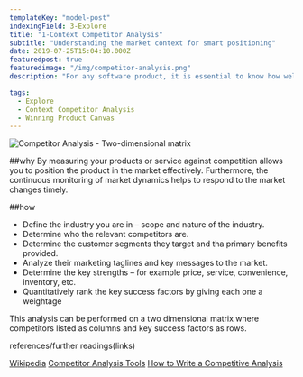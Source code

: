 ```yaml
---
templateKey: "model-post"
indexingField: 3-Explore
title: "1-Context Competitor Analysis"
subtitle: "Understanding the market context for smart positioning"
date: 2019-07-25T15:04:10.000Z
featuredpost: true
featuredimage: "/img/competitor-analysis.png"
description: "For any software product, it is essential to know how well it is doing against the competition. Competitor analysis is used to measure how competitive your product or service against the competition."

tags:
  - Explore
  - Context Competitor Analysis
  - Winning Product Canvas
---
```


![Competitor Analysis - Two-dimensional matrix](/img/Competitor-Analysis-Template.png)

##why
By measuring your products or service against competition allows you to position the product in the market effectively. Furthermore, the continuous monitoring of market dynamics helps to respond to the market changes timely.

##how

- Define the industry you are in – scope and nature of the industry.
- Determine who the relevant competitors are.
- Determine the customer segments they target and tha primary benefits provided.
- Analyze their marketing taglines and key messages to the market.
- Determine the key strengths – for example price, service, convenience, inventory, etc.
- Quantitatively rank the key success factors by giving each one a weightage

This analysis can be performed on a two dimensional matrix where competitors listed as columns and key success factors as rows.

references/further readings(links)

[Wikipedia](https://en.wikipedia.org/wiki/Competitor_analysis)
[Competitor Analysis Tools](https://neilpatel.com/blog/12-competitor-analysis-tools-that-will-improve-your-site-traffic/)
[How to Write a Competitive Analysis](https://expertprogrammanagement.com/2017/01/competitive-analysis-template/)
